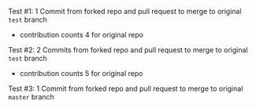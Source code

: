 Test #1: 1 Commit from forked repo and pull request to merge to original `test` branch
- contribution counts 4 for original repo

Test #2: 2 Commits from forked repo and pull request to merge to original `test` branch
- contribution counts 5 for original repo

Test #3: 1 Commit from forked repo and pull request to merge to original `master` branch